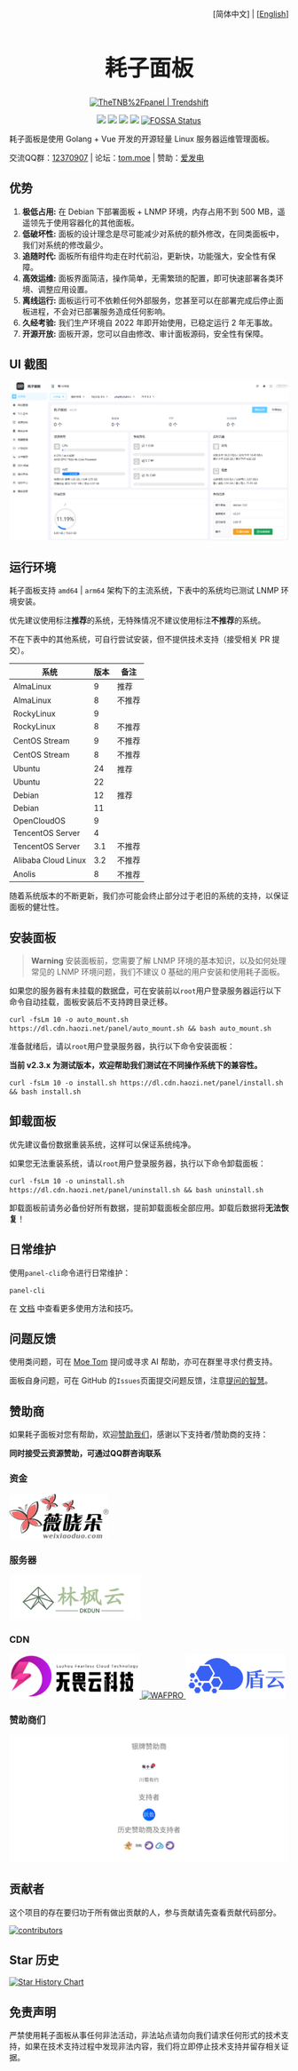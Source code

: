 <p align="right">
[简体中文] | [<a href="README_EN.md">English</a>]
</p>

<h1 align="center" style="font-size: 40px">耗子面板</h1>

<p align="center">
  <a href="https://trendshift.io/repositories/10950" target="_blank"><img src="https://trendshift.io/api/badge/repositories/10950" alt="TheTNB%2Fpanel | Trendshift" style="width: 250px; height: 55px;" width="250" height="55"/></a>
</p>

<p align="center">
  <a href="https://github.com/TheTNB/panel/releases"><img src="https://img.shields.io/github/release/TheTNB/panel.svg"></a>
  <a href="https://github.com/TheTNB/panel/actions"><img src="https://github.com/TheTNB/panel/actions/workflows/test.yml/badge.svg"></a>
  <a href="https://goreportcard.com/report/github.com/TheTNB/panel"><img src="https://goreportcard.com/badge/github.com/TheTNB/panel"></a>
  <a href="https://img.shields.io/github/license/TheTNB/panel"><img src="https://img.shields.io/github/license/TheTNB/panel"></a>
  <a href="https://app.fossa.com/projects/git%2Bgithub.com%2FTheTNB%2Fpanel?ref=badge_shield"><img src="https://app.fossa.com/api/projects/git%2Bgithub.com%2FTheTNB%2Fpanel.svg?type=shield" alt="FOSSA Status"></a>
</p>

耗子面板是使用 Golang + Vue 开发的开源轻量 Linux 服务器运维管理面板。

交流QQ群：[12370907](https://jq.qq.com/?_wv=1027&k=I1oJKSTH) | 论坛：[tom.moe](https://tom.moe) | 赞助：[爱发电](https://afdian.com/a/TheTNB)

## 优势

1. **极低占用:** 在 Debian 下部署面板 + LNMP 环境，内存占用不到 500 MB，遥遥领先于使用容器化的其他面板。
2. **低破坏性:** 面板的设计理念是尽可能减少对系统的额外修改，在同类面板中，我们对系统的修改最少。
3. **追随时代:** 面板所有组件均走在时代前沿，更新快，功能强大，安全性有保障。
4. **高效运维:** 面板界面简洁，操作简单，无需繁琐的配置，即可快速部署各类环境、调整应用设置。
5. **离线运行:** 面板运行可不依赖任何外部服务，您甚至可以在部署完成后停止面板进程，不会对已部署服务造成任何影响。
6. **久经考验:** 我们生产环境自 2022 年即开始使用，已稳定运行 2 年无事故。
7. **开源开放:** 面板开源，您可以自由修改、审计面板源码，安全性有保障。

## UI 截图

![UI 截图](.github/assets/ui.png)

## 运行环境

耗子面板支持 `amd64` | `arm64` 架构下的主流系统，下表中的系统均已测试 LNMP 环境安装。

优先建议使用标注**推荐**的系统，无特殊情况不建议使用标注**不推荐**的系统。

不在下表中的其他系统，可自行尝试安装，但不提供技术支持（接受相关 PR 提交）。

| 系统                  | 版本  | 备注  |
|---------------------|-----|-----|
| AlmaLinux           | 9   | 推荐  |
| AlmaLinux           | 8   | 不推荐 |
| RockyLinux          | 9   |     |
| RockyLinux          | 8   | 不推荐 |
| CentOS Stream       | 9   | 不推荐 |
| CentOS Stream       | 8   | 不推荐 |
| Ubuntu              | 24  | 推荐  |
| Ubuntu              | 22  |     |
| Debian              | 12  | 推荐  |
| Debian              | 11  |     |
| OpenCloudOS         | 9   |     |
| TencentOS Server    | 4   |     |
| TencentOS Server    | 3.1 | 不推荐 |
| Alibaba Cloud Linux | 3.2 | 不推荐 |
| Anolis              | 8   | 不推荐 |

随着系统版本的不断更新，我们亦可能会终止部分过于老旧的系统的支持，以保证面板的健壮性。

## 安装面板

> **Warning**
> 安装面板前，您需要了解 LNMP 环境的基本知识，以及如何处理常见的 LNMP 环境问题，我们不建议 0 基础的用户安装和使用耗子面板。

如果您的服务器有未挂载的数据盘，可在安装前以`root`用户登录服务器运行以下命令自动挂载，面板安装后不支持跨目录迁移。

```shell
curl -fsLm 10 -o auto_mount.sh https://dl.cdn.haozi.net/panel/auto_mount.sh && bash auto_mount.sh
```

准备就绪后，请以`root`用户登录服务器，执行以下命令安装面板：

**当前 v2.3.x 为测试版本，欢迎帮助我们测试在不同操作系统下的兼容性。**

```shell
curl -fsLm 10 -o install.sh https://dl.cdn.haozi.net/panel/install.sh && bash install.sh
```

## 卸载面板

优先建议备份数据重装系统，这样可以保证系统纯净。

如果您无法重装系统，请以`root`用户登录服务器，执行以下命令卸载面板：

```shell
curl -fsLm 10 -o uninstall.sh https://dl.cdn.haozi.net/panel/uninstall.sh && bash uninstall.sh
```

卸载面板前请务必备份好所有数据，提前卸载面板全部应用。卸载后数据将**无法恢复**！

## 日常维护

使用`panel-cli`命令进行日常维护：

```shell
panel-cli
```

在 [文档](https://tom.moe/docs?category=57) 中查看更多使用方法和技巧。

## 问题反馈

使用类问题，可在 [Moe Tom](https://tom.moe) 提问或寻求 AI 帮助，亦可在群里寻求付费支持。

面板自身问题，可在 GitHub 的`Issues`页面提交问题反馈，注意[提问的智慧](https://github.com/ryanhanwu/How-To-Ask-Questions-The-Smart-Way/blob/main/README-zh_CN.md)。

## 赞助商

如果耗子面板对您有帮助，欢迎[赞助我们](https://afdian.com/a/TheTNB)，感谢以下支持者/赞助商的支持：

**同时接受云资源赞助，可通过QQ群咨询联系**

### 资金

<a href="https://www.weixiaoduo.com/">
  <img height="80" src=".github/assets/wxd.png" alt="微晓朵">
</a>

### 服务器

<a href="https://www.dkdun.cn/">
  <img height="80" src=".github/assets/dk.png" alt="林枫云">
</a>

### CDN

<a href="https://su.sctes.com/register?code=8st689ujpmm2p">
  <img height="80" src=".github/assets/sctes.png" alt="无畏云加速">
</a>
<a href="https://su.sctes.com/register?code=8st689ujpmm2p">
  <img height="80" src=".github/assets/wafpro.png" alt="WAFPRO">
</a>
<a href="https://scdn.ddunyun.com/">
  <img height="80" src=".github/assets/ddunyun.png" alt="盾云SCDN">
</a>

### 赞助商们

<p align="center">
  <a target="_blank" href="https://afdian.com/a/TheTNB">
    <img alt="sponsors" src="https://github.com/TheTNB/sponsor/blob/main/sponsors.svg?raw=true"/>
  </a>
</p>

## 贡献者

这个项目的存在要归功于所有做出贡献的人，参与贡献请先查看贡献代码部分。

<a href="https://github.com/TheTNB/panel/graphs/contributors">
  <img alt="contributors" src="https://contrib.rocks/image?repo=TheTNB/panel"/>
</a>

## Star 历史

<a href="https://star-history.com/#TheTNB/panel&Date">
  <picture>
    <source media="(prefers-color-scheme: dark)" srcset="https://api.star-history.com/svg?repos=TheTNB/panel&type=Date&theme=dark" />
    <source media="(prefers-color-scheme: light)" srcset="https://api.star-history.com/svg?repos=TheTNB/panel&type=Date" />
    <img alt="Star History Chart" src="https://api.star-history.com/svg?repos=TheTNB/panel&type=Date" />
  </picture>
</a>

## 免责声明

严禁使用耗子面板从事任何非法活动，非法站点请勿向我们请求任何形式的技术支持，如果在技术支持过程中发现非法内容，我们将立即停止技术支持并留存相关证据。
